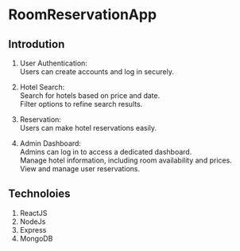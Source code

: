 # RoomReservationApp

## Introdution  
1. User Authentication:  
 Users can create accounts and log in securely.  
   
2. Hotel Search:  
Search for hotels based on price and date.  
Filter options to refine search results.   
3. Reservation:  
Users can make hotel reservations easily.      
4. Admin Dashboard:  
Admins can log in to access a dedicated dashboard.  
Manage hotel information, including room availability and prices.  
View and manage user reservations.  


 ## Technoloies
 1. ReactJS
 2. NodeJs
 3. Express
 4. MongoDB



